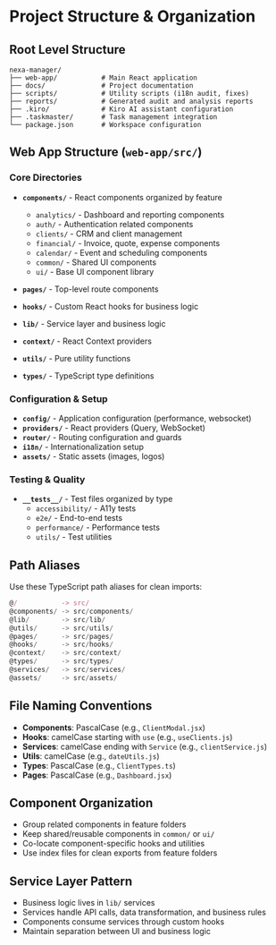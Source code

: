 # Project Structure & Organization

## Root Level Structure

```
nexa-manager/
├── web-app/           # Main React application
├── docs/              # Project documentation
├── scripts/           # Utility scripts (i18n audit, fixes)
├── reports/           # Generated audit and analysis reports
├── .kiro/             # Kiro AI assistant configuration
├── .taskmaster/       # Task management integration
└── package.json       # Workspace configuration
```

## Web App Structure (`web-app/src/`)

### Core Directories

- **`components/`** - React components organized by feature
  - `analytics/` - Dashboard and reporting components
  - `auth/` - Authentication related components
  - `clients/` - CRM and client management
  - `financial/` - Invoice, quote, expense components
  - `calendar/` - Event and scheduling components
  - `common/` - Shared UI components
  - `ui/` - Base UI component library

- **`pages/`** - Top-level route components
- **`hooks/`** - Custom React hooks for business logic
- **`lib/`** - Service layer and business logic
- **`context/`** - React Context providers
- **`utils/`** - Pure utility functions
- **`types/`** - TypeScript type definitions

### Configuration & Setup

- **`config/`** - Application configuration (performance, websocket)
- **`providers/`** - React providers (Query, WebSocket)
- **`router/`** - Routing configuration and guards
- **`i18n/`** - Internationalization setup
- **`assets/`** - Static assets (images, logos)

### Testing & Quality

- **`__tests__/`** - Test files organized by type
  - `accessibility/` - A11y tests
  - `e2e/` - End-to-end tests
  - `performance/` - Performance tests
  - `utils/` - Test utilities

## Path Aliases

Use these TypeScript path aliases for clean imports:

```typescript
@/           -> src/
@components/ -> src/components/
@lib/        -> src/lib/
@utils/      -> src/utils/
@pages/      -> src/pages/
@hooks/      -> src/hooks/
@context/    -> src/context/
@types/      -> src/types/
@services/   -> src/services/
@assets/     -> src/assets/
```

## File Naming Conventions

- **Components**: PascalCase (e.g., `ClientModal.jsx`)
- **Hooks**: camelCase starting with `use` (e.g., `useClients.js`)
- **Services**: camelCase ending with `Service` (e.g., `clientService.js`)
- **Utils**: camelCase (e.g., `dateUtils.js`)
- **Types**: PascalCase (e.g., `ClientTypes.ts`)
- **Pages**: PascalCase (e.g., `Dashboard.jsx`)

## Component Organization

- Group related components in feature folders
- Keep shared/reusable components in `common/` or `ui/`
- Co-locate component-specific hooks and utilities
- Use index files for clean exports from feature folders

## Service Layer Pattern

- Business logic lives in `lib/` services
- Services handle API calls, data transformation, and business rules
- Components consume services through custom hooks
- Maintain separation between UI and business logic
